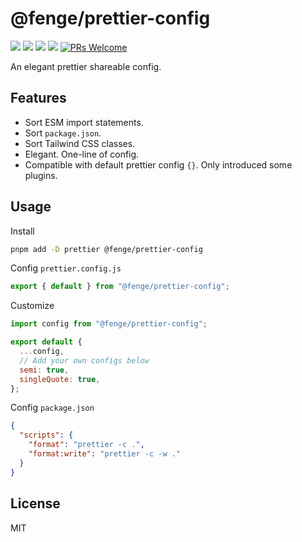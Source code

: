 # @fenge/prettier-config

[![](https://img.shields.io/npm/l/@fenge/prettier-config.svg)](https://github.com/zanminkian/fenge/blob/main/LICENSE)
[![](https://img.shields.io/npm/v/@fenge/prettier-config.svg)](https://www.npmjs.com/package/@fenge/prettier-config)
[![](https://img.shields.io/npm/dm/@fenge/prettier-config.svg)](https://www.npmjs.com/package/@fenge/prettier-config)
[![](https://packagephobia.com/badge?p=@fenge/prettier-config)](https://packagephobia.com/result?p=@fenge/prettier-config)
[![PRs Welcome](https://img.shields.io/badge/PRs-welcome-brightgreen.svg)](https://makeapullrequest.com)

An elegant prettier shareable config.

## Features

- Sort ESM import statements.
- Sort `package.json`.
- Sort Tailwind CSS classes.
- Elegant. One-line of config.
- Compatible with default prettier config `{}`. Only introduced some plugins.

## Usage

Install

```sh
pnpm add -D prettier @fenge/prettier-config
```

Config `prettier.config.js`

```js
export { default } from "@fenge/prettier-config";
```

Customize

```js
import config from "@fenge/prettier-config";

export default {
  ...config,
  // Add your own configs below
  semi: true,
  singleQuote: true,
};
```

Config `package.json`

```json
{
  "scripts": {
    "format": "prettier -c .",
    "format:write": "prettier -c -w ."
  }
}
```

## License

MIT
